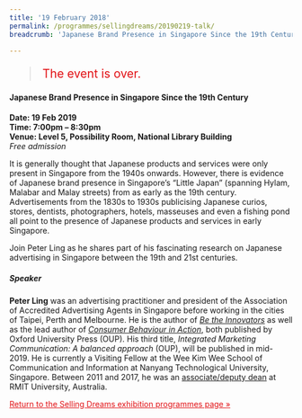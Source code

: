 ```yaml
---
title: '19 February 2018'
permalink: /programmes/sellingdreams/20190219-talk/
breadcrumb: 'Japanese Brand Presence in Singapore Since the 19th Century'

---
```



<blockquote style="color: #E21216; font-size: 150%;">The event is over.</blockquote>

#### Japanese Brand Presence in Singapore Since the 19th Century

__Date: 19 Feb 2019__<br>
__Time: 7:00pm – 8:30pm__<br>
__Venue: Level 5, Possibility Room, National Library Building__<br>
_Free admission_

It is generally thought that Japanese products and services were only present in Singapore from the 1940s onwards. However, there is evidence of Japanese brand presence in Singapore’s “Little Japan” (spanning Hylam, Malabar and Malay streets) from as early as the 19th century. Advertisements from the 1830s to 1930s publicising Japanese curios, stores, dentists, photographers, hotels, masseuses and even a fishing pond all point to the presence of Japanese products and services in early Singapore.

Join Peter Ling as he shares part of his fascinating research on Japanese advertising in Singapore between the 19th and 21st centuries.

##### Speaker
__Peter Ling__ was an advertising practitioner and president of the Association of Accredited Advertising Agents in Singapore before working in the cities of Taipei, Perth and Melbourne. He is the author of _[Be the Innovators](https://www.oup.com.au/books/higher-education/management-and-marketing/9780195590173-be-the-innovators)_ as well as the lead author of _[Consumer Behaviour in Action](https://www.oup.com.au/books/higher-education/management-and-marketing/9780195525601-consumer-behaviour-in-action)_, both published by Oxford University Press (OUP). His third title, _Integrated Marketing Communication: A balanced approach_ (OUP), will be published in mid-2019. He is currently a Visiting Fellow at the Wee Kim Wee School of Communication and Information at Nanyang Technological University, Singapore. Between 2011 and 2017, he was an [associate/deputy dean](http://rmitlibrarynews.blogspot.com/2017/10/rmit-author-showcase-associate.html) at RMIT University, Australia.

<a href="/exhibitions/past-exhibitions/sellingdreams/programmes/" style="color:#E21216;">Return to the Selling Dreams exhibition programmes page &#187;</a>
